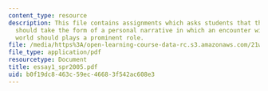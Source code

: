 ```yaml
---
content_type: resource
description: This file contains assignments which asks students that their first essay
  should take the form of a personal narrative in which an encounter with the natural
  world should plays a prominent role.
file: /media/https%3A/open-learning-course-data-rc.s3.amazonaws.com/21w-730-3-writing-and-the-environment-spring-2005/b0f19dc8463c59ec46683f542ac608e3_essay1_spr2005.pdf
file_type: application/pdf
resourcetype: Document
title: essay1_spr2005.pdf
uid: b0f19dc8-463c-59ec-4668-3f542ac608e3
---
```

